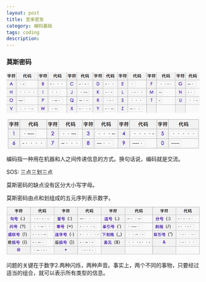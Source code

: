 ```yaml
---
layout: post
title: 至亲密友
category: 编码基础
tags: coding
description: 
---
```


### 莫斯密码

![Morse](https://github.com/arcticlion/reading-lists/blob/master/Code/Chapter%2001%20Best%20Friends/Morse%20Code1.png)

![Morse](https://github.com/arcticlion/reading-lists/blob/master/Code/Chapter%2001%20Best%20Friends/Morse%20Code2.png)


编码指一种用在机器和人之间传递信息的方式。换句话说，编码就是交流。

SOS: 三点三划三点

莫斯密码的缺点没有区分大小写字母。

莫斯密码由点和划组成的五元序列表示数字。

![Morse](https://github.com/arcticlion/reading-lists/blob/master/Code/Chapter%2001%20Best%20Friends/Morse%20Code3.png)

问题的关键在于数字2.两种闪烁，两种声音。事实上，两个不同的事物，只要经过适当的组合，就可以表示所有类型的信息。

